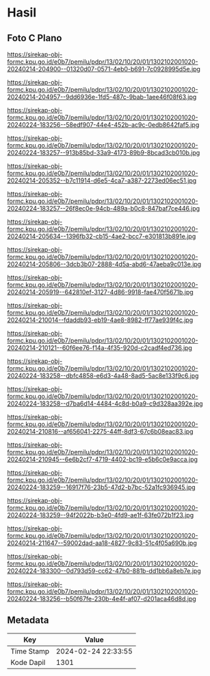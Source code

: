 # Hasil

## Foto C Plano

https://sirekap-obj-formc.kpu.go.id/e0b7/pemilu/pdpr/13/02/10/20/01/1302102001020-20240214-204900--01320d07-0571-4eb0-b691-7c0928995d5e.jpg

https://sirekap-obj-formc.kpu.go.id/e0b7/pemilu/pdpr/13/02/10/20/01/1302102001020-20240214-204957--9dd6936e-1fd5-487c-9bab-1aee46f08f63.jpg

https://sirekap-obj-formc.kpu.go.id/e0b7/pemilu/pdpr/13/02/10/20/01/1302102001020-20240224-183256--58edf907-44e4-452b-ac9c-0edb8642faf5.jpg

https://sirekap-obj-formc.kpu.go.id/e0b7/pemilu/pdpr/13/02/10/20/01/1302102001020-20240224-183257--913b85bd-33a9-4173-89b9-8bcad3cb010b.jpg

https://sirekap-obj-formc.kpu.go.id/e0b7/pemilu/pdpr/13/02/10/20/01/1302102001020-20240214-205352--b7c11914-d6e5-4ca7-a387-2273ed06ec51.jpg

https://sirekap-obj-formc.kpu.go.id/e0b7/pemilu/pdpr/13/02/10/20/01/1302102001020-20240224-183257--26f8ec0e-94cb-489a-b0c8-847baf7ce446.jpg

https://sirekap-obj-formc.kpu.go.id/e0b7/pemilu/pdpr/13/02/10/20/01/1302102001020-20240214-205634--1396fb32-cb15-4ae2-bcc7-e301813b891e.jpg

https://sirekap-obj-formc.kpu.go.id/e0b7/pemilu/pdpr/13/02/10/20/01/1302102001020-20240214-205806--3dcb3b07-2888-4d5a-abd6-47aeba9c013e.jpg

https://sirekap-obj-formc.kpu.go.id/e0b7/pemilu/pdpr/13/02/10/20/01/1302102001020-20240214-205919--642810ef-3127-4d86-9918-fae470f5671b.jpg

https://sirekap-obj-formc.kpu.go.id/e0b7/pemilu/pdpr/13/02/10/20/01/1302102001020-20240214-210014--fdaddb93-eb19-4ae8-8982-ff77ae939f4c.jpg

https://sirekap-obj-formc.kpu.go.id/e0b7/pemilu/pdpr/13/02/10/20/01/1302102001020-20240214-210121--60f6ee76-f14a-4f35-920d-c2cadf4ed736.jpg

https://sirekap-obj-formc.kpu.go.id/e0b7/pemilu/pdpr/13/02/10/20/01/1302102001020-20240224-183258--dbfc4858-e6d3-4a48-8ad5-5ac8e133f9c6.jpg

https://sirekap-obj-formc.kpu.go.id/e0b7/pemilu/pdpr/13/02/10/20/01/1302102001020-20240224-183258--d7ba6d14-4484-4c8d-b0a9-c9d328aa392e.jpg

https://sirekap-obj-formc.kpu.go.id/e0b7/pemilu/pdpr/13/02/10/20/01/1302102001020-20240214-210816--af656041-2275-44ff-8df3-67c6b08eac83.jpg

https://sirekap-obj-formc.kpu.go.id/e0b7/pemilu/pdpr/13/02/10/20/01/1302102001020-20240214-210945--6e6b2cf7-4719-4402-bc19-e5b6c0e9acca.jpg

https://sirekap-obj-formc.kpu.go.id/e0b7/pemilu/pdpr/13/02/10/20/01/1302102001020-20240224-183259--16917f76-23b5-47d2-b7bc-52a1fc936945.jpg

https://sirekap-obj-formc.kpu.go.id/e0b7/pemilu/pdpr/13/02/10/20/01/1302102001020-20240224-183259--94f2022b-b3e0-4fd9-ae1f-63fe072b1f23.jpg

https://sirekap-obj-formc.kpu.go.id/e0b7/pemilu/pdpr/13/02/10/20/01/1302102001020-20240214-211647--59002dad-aa18-4827-9c83-51c4f05a690b.jpg

https://sirekap-obj-formc.kpu.go.id/e0b7/pemilu/pdpr/13/02/10/20/01/1302102001020-20240224-183300--0d793d59-cc62-47b0-881b-dd1bb6a8eb7e.jpg

https://sirekap-obj-formc.kpu.go.id/e0b7/pemilu/pdpr/13/02/10/20/01/1302102001020-20240224-183256--b50f67fe-230b-4e4f-af07-d201aca46d8d.jpg


## Metadata

| Key        | Value               |
| ---------- | ------------------- |
| Time Stamp | 2024-02-24 22:33:55 |
| Kode Dapil | 1301                |



